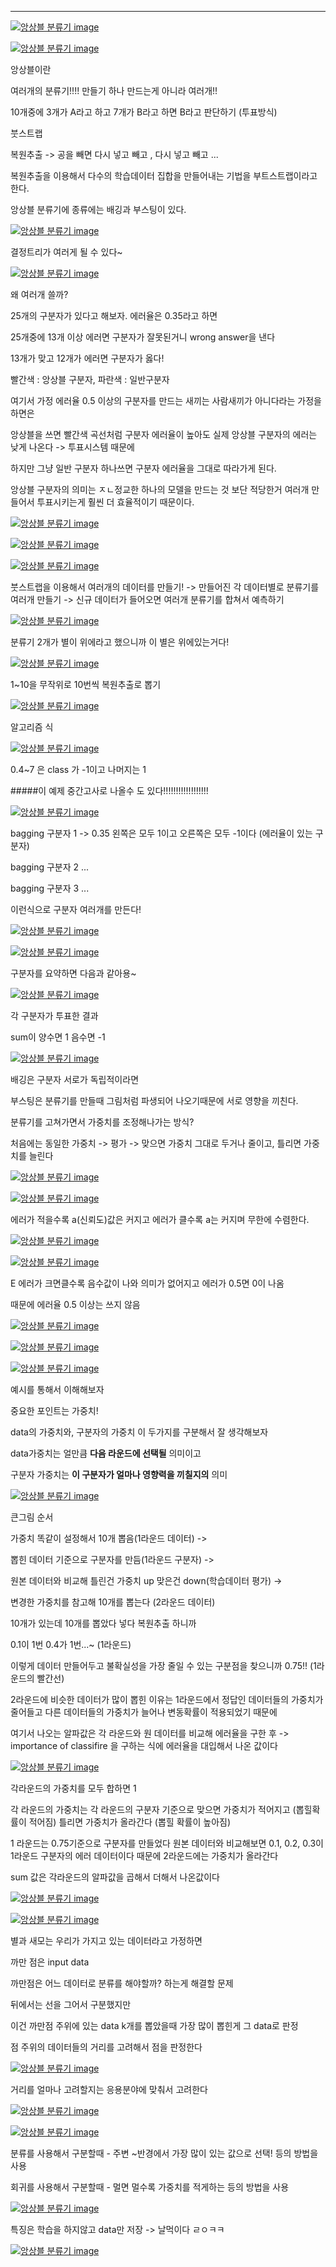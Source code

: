 ---

[![앙상블 분류기  image](https://slid-capture.s3.ap-northeast-2.amazonaws.com/public/pdf_upload/f9a6f41f6f6543c58f71a01a68a409af/0029_20334d1daf004a1ba70f3518c6856651.png)](undefined)

[![앙상블 분류기  image](https://slid-capture.s3.ap-northeast-2.amazonaws.com/public/pdf_upload/f9a6f41f6f6543c58f71a01a68a409af/0030_79e86f4eeb294b6fb8a6a2a37a32e40b.png)](undefined)

앙상블이란

여러개의 분류기!!!! 만들기 하나 만드는게 아니라 여러개!!

10개중에 3개가 A라고 하고 7개가 B라고 하면 B라고 판단하기 (투표방식)

붓스트랩

복원추출 -> 공을 빼면 다시 넣고 빼고 , 다시 넣고 빼고 ...

복원추출을 이용해서 다수의 학습데이터 집합을 만들어내는 기법을 부트스트랩이라고 한다.

앙상블 분류기에 종류에는 배깅과 부스팅이 있다.

[![앙상블 분류기  image](https://slid-capture.s3.ap-northeast-2.amazonaws.com/public/pdf_upload/f9a6f41f6f6543c58f71a01a68a409af/0031_35cb9916a7b84dbfbd5c690a2cb0be83.png)](undefined)

결정트리가 여러게 될 수 있다~

[![앙상블 분류기  image](https://slid-capture.s3.ap-northeast-2.amazonaws.com/public/pdf_upload/f9a6f41f6f6543c58f71a01a68a409af/0032_ccc31cfbf78e4028adac84db567323fa.png)](undefined)

왜 여러개 쓸까?

25개의 구분자가 있다고 해보자. 에러율은 0.35라고 하면

25개중에 13개 이상 에러면 구분자가 잘못된거니 wrong answer을 낸다

13개가 맞고 12개가 에러면 구분자가 옳다!

빨간색 : 앙상블 구분자, 파란색 : 일반구분자

여기서 가정 에러율 0.5 이상의 구분자를 만드는 새끼는 사람새끼가 아니다라는 가정을 하면은

앙상블을 쓰면 빨간색 곡선처럼 구분자 에러율이 높아도 실제 앙상블 구분자의 에러는 낮게 나온다 -> 투표시스템 때문에

하지만 그냥 일반 구분자 하나쓰면 구분자 에러율을 그대로 따라가게 된다.

앙상블 구분자의 의미는 ㅈㄴ정교한 하나의 모델을 만드는 것 보단 적당한거 여러개 만들어서 투표시키는게 훨씬 더 효율적이기 때문이다.

[![앙상블 분류기  image](https://slid-capture.s3.ap-northeast-2.amazonaws.com/public/pdf_upload/f9a6f41f6f6543c58f71a01a68a409af/0033_55c62198c7384b5ab113856ac84fff1b.png)](undefined)

[![앙상블 분류기  image](https://slid-capture.s3.ap-northeast-2.amazonaws.com/public/pdf_upload/f9a6f41f6f6543c58f71a01a68a409af/0034_99ec812c6c2f42bfb2b31b876a9a56f5.png)](undefined)

[![앙상블 분류기  image](https://slid-capture.s3.ap-northeast-2.amazonaws.com/public/pdf_upload/f9a6f41f6f6543c58f71a01a68a409af/0035_32526cf64aa94e25859a2c85c1494540.png)](undefined)

붓스트랩을 이용해서 여러개의 데이터를 만들기! -> 만들어진 각 데이터별로 분류기를 여러개 만들기 -> 신규 데이터가 들어오면 여러개 분류기를 합쳐서 예측하기

[![앙상블 분류기  image](https://slid-capture.s3.ap-northeast-2.amazonaws.com/public/capture_images/6e6ce60eecdd47d6b03760302a27f4c2/ed8be458-d9b8-4f4e-9968-d97482b0667e.png)](https://slid.cc/vdocs/6e6ce60eecdd47d6b03760302a27f4c2?v=70bb32d378bf4fad88966e58021933df&start=1206.83675)

분류기 2개가 별이 위에라고 했으니까 이 별은 위에있는거다!

[![앙상블 분류기  image](https://slid-capture.s3.ap-northeast-2.amazonaws.com/public/pdf_upload/f9a6f41f6f6543c58f71a01a68a409af/0036_fee2e9a8fc5d45b6b54fc2ab01239a72.png)](undefined)

1~10을 무작위로 10번씩 복원추출로 뽑기

[![앙상블 분류기  image](https://slid-capture.s3.ap-northeast-2.amazonaws.com/public/pdf_upload/f9a6f41f6f6543c58f71a01a68a409af/0037_e488dedff0104b4599d5b786111f74cf.png)](undefined)

알고리즘 식

[![앙상블 분류기  image](https://slid-capture.s3.ap-northeast-2.amazonaws.com/public/pdf_upload/f9a6f41f6f6543c58f71a01a68a409af/0038_754e25781feb46f084cbf6111b4f8667.png)](undefined)

0.4~7 은 class 가 -1이고 나머지는 1

#####이 예제 중간고사로 나올수 도 있다!!!!!!!!!!!!!!!!!!

[![앙상블 분류기  image](https://slid-capture.s3.ap-northeast-2.amazonaws.com/public/pdf_upload/f9a6f41f6f6543c58f71a01a68a409af/0040_89510c41ee52443184ac9e8d260285b7.png)](undefined)

bagging 구분자 1 -> 0.35 왼쪽은 모두 1이고 오른쪽은 모두 -1이다 (에러율이 있는 구분자)

bagging 구분자 2 ...

bagging 구분자 3 ...

이런식으로 구분자 여러개를 만든다!

[![앙상블 분류기  image](https://slid-capture.s3.ap-northeast-2.amazonaws.com/public/pdf_upload/f9a6f41f6f6543c58f71a01a68a409af/0041_0e16b019f29d417388066e9ce50f3912.png)](undefined)

[![앙상블 분류기  image](https://slid-capture.s3.ap-northeast-2.amazonaws.com/public/pdf_upload/f9a6f41f6f6543c58f71a01a68a409af/0042_f2a1c6107ecc46ed9c3fa098d974265b.png)](undefined)

구분자를 요약하면 다음과 같아용~

[![앙상블 분류기  image](https://slid-capture.s3.ap-northeast-2.amazonaws.com/public/pdf_upload/f9a6f41f6f6543c58f71a01a68a409af/0043_b9fea0780a834b9b8202cb6248d88b95.png)](undefined)

각 구분자가 투표한 결과

sum이 양수면 1 음수면 -1

[![앙상블 분류기  image](https://slid-capture.s3.ap-northeast-2.amazonaws.com/public/pdf_upload/f9a6f41f6f6543c58f71a01a68a409af/0044_2ad48d1b5e02462cb7fb0ea5ad30b64f.png)](undefined)

배깅은 구분자 서로가 독립적이라면

부스팅은 분류기를 만들때 그림처럼 파생되어 나오기때문에 서로 영향을 끼친다.

분류기를 고쳐가면서 가중치를 조정해나가는 방식?

처음에는 동일한 가중치 -> 평가 -> 맞으면 가중치 그대로 두거나 줄이고, 틀리면 가중치를 늘린다

[![앙상블 분류기  image](https://slid-capture.s3.ap-northeast-2.amazonaws.com/public/pdf_upload/f9a6f41f6f6543c58f71a01a68a409af/0045_ce44025c6859458eaf6bd0687fde4cf3.png)](undefined)

[![앙상블 분류기  image](https://slid-capture.s3.ap-northeast-2.amazonaws.com/public/pdf_upload/f9a6f41f6f6543c58f71a01a68a409af/0046_a51c7ba3e58e4615b9835cfcbad0bea6.png)](undefined)

에러가 적을수록 a(신뢰도)값은 커지고 에러가 클수록 a는 커지며 무한에 수렴한다.

[![앙상블 분류기  image](https://slid-capture.s3.ap-northeast-2.amazonaws.com/public/pdf_upload/f9a6f41f6f6543c58f71a01a68a409af/0047_b6ca52cfd9364a97840f23902803ad7f.png)](undefined)

[![앙상블 분류기  image](https://slid-capture.s3.ap-northeast-2.amazonaws.com/public/pdf_upload/f9a6f41f6f6543c58f71a01a68a409af/0048_cc7e8f099f0e41aba6aa3f4455aa628d.png)](undefined)

E 에러가 크면클수록 음수값이 나와 의미가 없어지고 에러가 0.5면 0이 나옴

때문에 에러율 0.5 이상는 쓰지 않음

[![앙상블 분류기  image](https://slid-capture.s3.ap-northeast-2.amazonaws.com/public/pdf_upload/f9a6f41f6f6543c58f71a01a68a409af/0049_1d21b300e49e4b8d82ada938aa144186.png)](undefined)

[![앙상블 분류기  image](https://slid-capture.s3.ap-northeast-2.amazonaws.com/public/pdf_upload/f9a6f41f6f6543c58f71a01a68a409af/0050_a2524ea9b2d74ca6842dfbe7d87dbff0.png)](undefined)

[![앙상블 분류기  image](https://slid-capture.s3.ap-northeast-2.amazonaws.com/public/pdf_upload/f9a6f41f6f6543c58f71a01a68a409af/0051_6f34fb9a232e478198cc74d7aff0c31d.png)](undefined)

예시를 통해서 이해해보자

중요한 포인트는 가중치!

data의 가중치와, 구분자의 가중치 이 두가지를 구분해서 잘 생각해보자

data가중치는 얼만큼 **다음 라운드에 선택될** 의미이고

구분자 가중치는 **이 구분자가 얼마나 영향력을 끼칠지의** 의미

[![앙상블 분류기  image](https://slid-capture.s3.ap-northeast-2.amazonaws.com/public/pdf_upload/f9a6f41f6f6543c58f71a01a68a409af/0052_b14359fcdec144dc863642a7ac9dbc76.png)](undefined)

큰그림 순서

가중치 똑같이 설정해서 10개 뽑음(1라운드 데이터) ->

뽑힌 데이터 기준으로 구분자를 만듬(1라운드 구분자) ->

원본 데이터와 비교해 틀린건 가중치 up 맞은건 down(학습데이터 평가) ->

변경한 가중치를 참고해 10개를 뽑는다 (2라운드 데이터)

10개가 있는데 10개를 뽑았다 넣다 복원추출 하니까

0.1이 1번 0.4가 1번...~ (1라운드)

이렇게 데이터 만들어두고 불확실성을 가장 줄일 수 있는 구분점을 찾으니까 0.75!! (1라운드의 빨간선)

2라운드에 비슷한 데이터가 많이 뽑힌 이유는 1라운드에서 정답인 데이터들의 가중치가 줄어들고 다른 데이터들의 가중치가 늘어나 변동확률이 적용되었기 때문에

여기서 나오는 알파값은 각 라운드와 원 데이터를 비교해 에러율을 구한 후 -> importance of classifire 을 구하는 식에 에러율을 대입해서 나온 값이다

[![앙상블 분류기  image](https://slid-capture.s3.ap-northeast-2.amazonaws.com/public/pdf_upload/f9a6f41f6f6543c58f71a01a68a409af/0053_0fef0917880541a49fec39ea4beb7594.png)](undefined)

각라운드의 가중치를 모두 합하면 1

각 라운드의 가중치는 각 라운드의 구분자 기준으로 맞으면 가중치가 적어지고 (뽑힐확률이 적어짐) 틀리면 가중치가 올라간다 (뽑힐 확률이 높아짐)

1 라운드는 0.75기준으로 구분자를 만들었다 원본 데이터와 비교해보면 0.1, 0.2, 0.3이 1라운드 구분자의 에러 데이터이다 때문에 2라운드에는 가중치가 올라간다

sum 값은 각라운드의 알파값을 곱해서 더해서 나온값이다

[![앙상블 분류기  image](https://slid-capture.s3.ap-northeast-2.amazonaws.com/public/capture_images/6e6ce60eecdd47d6b03760302a27f4c2/53918a6d-fb32-4046-b47e-067704f9a8aa.png)](https://slid.cc/vdocs/6e6ce60eecdd47d6b03760302a27f4c2?v=d4d0e0855cbf4e1781c1bffcf78baff6&start=767.945594)

[![앙상블 분류기  image](https://slid-capture.s3.ap-northeast-2.amazonaws.com/public/pdf_upload/f9a6f41f6f6543c58f71a01a68a409af/0054_bc6a8daef1a64c9da2e0da3941a4c962.png)](undefined)

별과 새모는 우리가 가지고 있는 데이터라고 가정하면

까만 점은 input data

까만점은 어느 데이터로 분류를 해야할까? 하는게 해결할 문제

뒤에서는 선을 그어서 구분했지만

이건 까만점 주위에 있는 data k개를 뽑았을때 가장 많이 뽑힌게 그 data로 판정

점 주위의 데이터들의 거리를 고려해서 점을 판정한다

[![앙상블 분류기  image](https://slid-capture.s3.ap-northeast-2.amazonaws.com/public/pdf_upload/f9a6f41f6f6543c58f71a01a68a409af/0055_f6d1184c743c459199ed10516f0fdaaf.png)](undefined)

거리를 얼마나 고려할지는 응용분야에 맞춰서 고려한다

[![앙상블 분류기  image](https://slid-capture.s3.ap-northeast-2.amazonaws.com/public/pdf_upload/f9a6f41f6f6543c58f71a01a68a409af/0056_36924f5acd88497dac087c70a62b6b9c.png)](undefined)

[![앙상블 분류기  image](https://slid-capture.s3.ap-northeast-2.amazonaws.com/public/pdf_upload/f9a6f41f6f6543c58f71a01a68a409af/0057_31962a22df0e4e548dbfd8734c031e96.png)](undefined)

분류를 사용해서 구분할때 - 주변 ~반경에서 가장 많이 있는 값으로 선택! 등의 방법을 사용

회귀를 사용해서 구분할때 - 멀면 멀수록 가중치를 적게하는 등의 방법을 사용

[![앙상블 분류기  image](https://slid-capture.s3.ap-northeast-2.amazonaws.com/public/pdf_upload/f9a6f41f6f6543c58f71a01a68a409af/0058_e48ea1a6b4984d4eb3fa157c5542233d.png)](undefined)

특징은 학습을 하지않고 data만 저장 -> 날먹이다 ㄹㅇㅋㅋ

[![앙상블 분류기  image](https://slid-capture.s3.ap-northeast-2.amazonaws.com/public/pdf_upload/f9a6f41f6f6543c58f71a01a68a409af/0059_4079394670e54a67b6b349143311fa93.png)](undefined)
